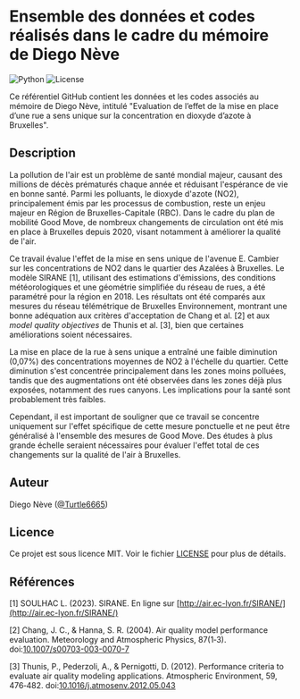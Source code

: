 # Ensemble des données et codes réalisés dans le cadre du mémoire de Diego Nève

![Python](https://img.shields.io/badge/python-3.8-blue.svg) ![License](https://img.shields.io/badge/license-MIT-green.svg)

Ce référentiel GitHub contient les données et les codes associés au mémoire de Diego Nève, intitulé "Evaluation de l’effet de la mise en place d’une rue a sens unique sur la concentration en dioxyde d’azote à Bruxelles".

## Description

La pollution de l'air est un problème de santé mondial majeur, causant des millions de décès prématurés chaque année et réduisant l'espérance de vie en bonne santé. Parmi les polluants, le dioxyde d'azote (NO2), principalement émis par les processus de combustion, reste un enjeu majeur en Région de Bruxelles-Capitale (RBC). Dans le cadre du plan de mobilité Good Move, de nombreux changements de circulation ont été mis en place à Bruxelles depuis 2020, visant notamment à améliorer la qualité de l'air.

Ce travail évalue l'effet de la mise en sens unique de l'avenue E. Cambier sur les concentrations de NO2 dans le quartier des Azalées à Bruxelles. Le modèle SIRANE [1], utilisant des estimations d'émissions, des conditions météorologiques et une géométrie simplifiée du réseau de rues, a été paramétré pour la région en 2018. Les résultats ont été comparés aux mesures du réseau télémétrique de Bruxelles Environnement, montrant une bonne adéquation aux critères d'acceptation de Chang et al. [2] et aux *model quality objectives* de Thunis et al. [3], bien que certaines améliorations soient nécessaires.

La mise en place de la rue à sens unique a entraîné une faible diminution (0,07%) des concentrations moyennes de NO2 à l'échelle du quartier. Cette diminution s'est concentrée principalement dans les zones moins polluées, tandis que des augmentations ont été observées dans les zones déjà plus exposées, notamment des rues canyons. Les implications pour la santé sont probablement très faibles.

Cependant, il est important de souligner que ce travail se concentre uniquement sur l'effet spécifique de cette mesure ponctuelle et ne peut être généralisé à l'ensemble des mesures de Good Move. Des études à plus grande échelle seraient nécessaires pour évaluer l'effet total de ces changements sur la qualité de l'air à Bruxelles.
<!---
## Organisation du référentiel

Le référentiel est organisé de la manière suivante :

```
├── data/
│   ├── dataset1.csv
│   ├── dataset2.xlsx
│   └── ...
├── code/
│   ├── preprocessing.py
│   ├── analysis.ipynb
│   └── ...
├── results/
│   ├── figures/
│   │   ├── plot1.png
│   │   ├── plot2.png
│   │   └── ...
│   └── summary.txt
└── README.md
```

- Le dossier `data/` contient les ensembles de données utilisés dans le cadre du mémoire. Veillez à inclure des explications sur les données et leur format dans le mémoire.
- Le dossier `code/` contient tous les scripts et notebooks utilisés pour le prétraitement, l'analyse, et les expériences réalisées pour le mémoire.
- Le dossier `results/` contient les résultats générés à partir des analyses. Cela peut inclure des graphiques, des tableaux, ou d'autres sorties importantes. Assurez-vous d'inclure une description de chaque fichier de résultat dans le mémoire.
- Le fichier `README.md` (ce fichier) fournit une description du contenu du référentiel, des instructions pour reproduire les résultats et tout autre renseignement pertinent.

## Comment reproduire les résultats

Pour reproduire les résultats obtenus dans le mémoire, suivez ces étapes :

1. [Étape 1 : Description des prérequis logiciels et environnement de développement]
2. [Étape 2 : Téléchargement des données](/data)
3. [Étape 3 : Exécution des codes](/code)
4. [Étape 4 : Visualisation des résultats](/results)

Assurez-vous de respecter les dépendances et versions spécifiées dans le fichier `requirements.txt` ou tout autre fichier décrivant l'environnement de développement utilisé.
-->
## Auteur

Diego Nève ([@Turtle6665](https://github.com/Turtle6665))

## Licence

Ce projet est sous licence MIT. Voir le fichier [LICENSE](LICENSE) pour plus de détails.

## Références
[1] SOULHAC L. (2023). SIRANE. En ligne sur [http://air.ec-lyon.fr/SIRANE/](http://air.ec-lyon.fr/SIRANE/)

[2] Chang, J. C., & Hanna, S. R. (2004). Air quality model performance evaluation. Meteorology and Atmospheric Physics, 87(1‑3). doi:[10.1007/s00703-003-0070-7](https://doi.org/10.1007/s00703-003-0070-7)

[3] Thunis, P., Pederzoli, A., & Pernigotti, D. (2012). Performance criteria to evaluate air quality modeling applications. Atmospheric Environment, 59, 476‑482. doi:[10.1016/j.atmosenv.2012.05.043](https://doi.org/10.1016/j.atmosenv.2012.05.043)
